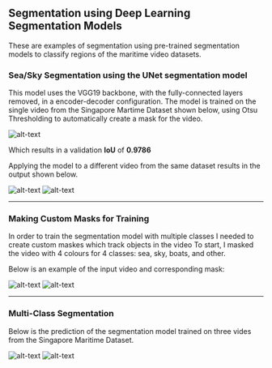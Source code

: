 ## Segmentation using Deep Learning Segmentation Models
These are examples of segmentation using pre-trained segmentation models to classify regions of the maritime video datasets. 


### Sea/Sky Segmentation using the UNet segmentation model
This model uses the VGG19 backbone, with the fully-connected layers removed, in a encoder-decoder configuration. 
The model is trained on the single video from the Singapore Martime Dataset shown below, using Otsu Thresholding to automatically create a mask for the video.

![alt-text](https://imgur.com/wYsIsUL.gif)

Which results in a validation **IoU** of **0.9786**

Applying the model to a different video from the same dataset results in the output shown below. 

![alt-text](https://imgur.com/uEh7f1l.gif)
![alt-text](https://imgur.com/saZPeYE.gif)

---

### Making Custom Masks for Training
In order to train the segmentation model with multiple classes I needed to create custom maskes which track objects in the video
To start, I masked the video with 4 colours for 4 classes: sea, sky, boats, and other. 

Below is an example of the input video and corresponding mask:

![alt-text](https://imgur.com/Xwwb5k5.gif)
![alt-text](https://imgur.com/ha89aAs.gif)

---

### Multi-Class Segmentation 
Below is the prediction of the segmentation model trained on three vides from the Singapore Maritime Dataset. 

![alt-text](https://imgur.com/4iEQi8m.gif)
![alt-text](https://imgur.com/6MKg1Lz.gif)
